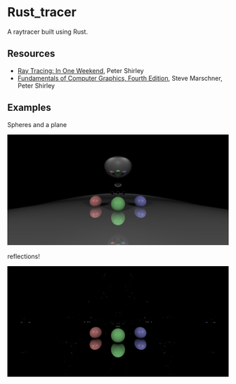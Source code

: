 # Rust_tracer

A raytracer built using Rust.

## Resources
- [Ray Tracing: In One Weekend](https://www.amazon.com/Ray-Tracing-Weekend-Minibooks-Book-ebook/dp/B01B5AODD8), Peter Shirley
- [Fundamentals of Computer Graphics, Fourth Edition](https://www.amazon.com/Fundamentals-Computer-Graphics-Fourth-Marschner/dp/1482229390/ref=sr_1_1?ie=UTF8&qid=1507830375&sr=8-1&keywords=fundamentals+of+computer+graphics), Steve Marschner, Peter Shirley

## Examples
Spheres and a plane

![alt text](https://github.com/abro9/rust_tracer/blob/master/images/example.png "Some spheres")

reflections!

![alt text](http://github.com/abro9/rust_tracer/blob/master/images/reflect.png "reflections!")
